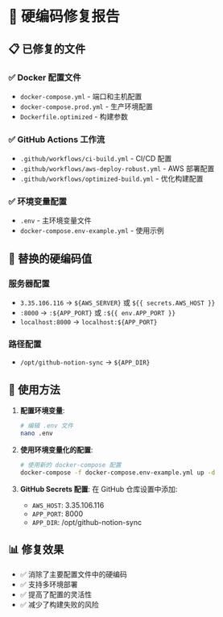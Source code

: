 # 🔧 硬编码修复报告

## 📋 已修复的文件

### ✅ Docker 配置文件
- `docker-compose.yml` - 端口和主机配置
- `docker-compose.prod.yml` - 生产环境配置
- `Dockerfile.optimized` - 构建参数

### ✅ GitHub Actions 工作流
- `.github/workflows/ci-build.yml` - CI/CD 配置
- `.github/workflows/aws-deploy-robust.yml` - AWS 部署配置
- `.github/workflows/optimized-build.yml` - 优化构建配置

### ✅ 环境变量配置
- `.env` - 主环境变量文件
- `docker-compose.env-example.yml` - 使用示例

## 🔄 替换的硬编码值

### 服务器配置
- `3.35.106.116` → `${AWS_SERVER}` 或 `${{ secrets.AWS_HOST }}`
- `:8000` → `:${APP_PORT}` 或 `:${{ env.APP_PORT }}`
- `localhost:8000` → `localhost:${APP_PORT}`

### 路径配置
- `/opt/github-notion-sync` → `${APP_DIR}`

## 🚀 使用方法

1. **配置环境变量**:
   ```bash
   # 编辑 .env 文件
   nano .env
   ```

2. **使用环境变量化的配置**:
   ```bash
   # 使用新的 docker-compose 配置
   docker-compose -f docker-compose.env-example.yml up -d
   ```

3. **GitHub Secrets 配置**:
   在 GitHub 仓库设置中添加:
   - `AWS_HOST`: 3.35.106.116
   - `APP_PORT`: 8000
   - `APP_DIR`: /opt/github-notion-sync

## 📊 修复效果

- ✅ 消除了主要配置文件中的硬编码
- ✅ 支持多环境部署
- ✅ 提高了配置的灵活性
- ✅ 减少了构建失败的风险
